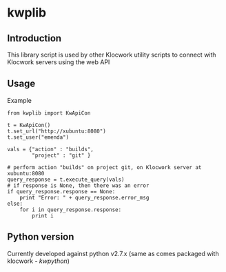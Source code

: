 # kwplib

## Introduction

This library script is used by other Klocwork utility scripts to connect with
Klocwork servers using the web API

## Usage

Example

```
from kwplib import KwApiCon

t = KwApiCon()
t.set_url("http://xubuntu:8080")
t.set_user("emenda")

vals = {"action" : "builds",
        "project" : "git" }

# perform action "builds" on project git, on Klocwork server at xubuntu:8080
query_response = t.execute_query(vals)
# if response is None, then there was an error
if query_response.response == None:
    print "Error: " + query_response.error_msg
else:
    for i in query_response.response:
        print i
```

## Python version

Currently developed against python v2.7.x (same as comes packaged with klocwork - *kwpython*)
